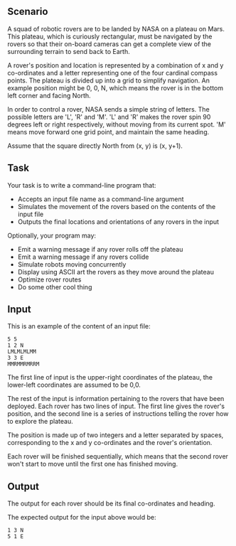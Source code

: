 ## Scenario

A squad of robotic rovers are to be landed by NASA on a plateau on Mars.  This
plateau, which is curiously rectangular, must be navigated by the rovers so that
their on-board cameras can get a complete view of the surrounding terrain to
send back to Earth.

A rover's position and location is represented by a combination of x and y
co-ordinates and a letter representing one of the four cardinal compass
points. The plateau is divided up into a grid to simplify navigation. An example
position might be 0, 0, N, which means the rover is in the bottom left corner
and facing North.

In order to control a rover, NASA sends a simple string of letters. The possible
letters are 'L', 'R' and 'M'. 'L' and 'R' makes the rover spin 90 degrees left
or right respectively, without moving from its current spot.  'M' means move
forward one grid point, and maintain the same heading.

Assume that the square directly North from (x, y) is (x, y+1).

## Task

Your task is to write a command-line program that:

* Accepts an input file name as a command-line argument
* Simulates the movement of the rovers based on the contents of the input file
* Outputs the final locations and orientations of any rovers in the input

Optionally, your program may:

* Emit a warning message if any rover rolls off the plateau
* Emit a warning message if any rovers collide
* Simulate robots moving concurrently
* Display using ASCII art the rovers as they move around the plateau
* Optimize rover routes
* Do some other cool thing

## Input

This is an example of the content of an input file:

```
5 5
1 2 N
LMLMLMLMM
3 3 E
MMRMMRMRRM
```

The first line of input is the upper-right coordinates of the plateau, the
lower-left coordinates are assumed to be 0,0.

The rest of the input is information pertaining to the rovers that have been
deployed. Each rover has two lines of input. The first line gives the rover's
position, and the second line is a series of instructions telling the rover how
to explore the plateau.

The position is made up of two integers and a letter separated by spaces,
corresponding to the x and y co-ordinates and the rover's orientation.

Each rover will be finished sequentially, which means that the second rover
won't start to move until the first one has finished moving.

## Output

The output for each rover should be its final co-ordinates and heading.

The expected output for the input above would be:

```
1 3 N
5 1 E
```